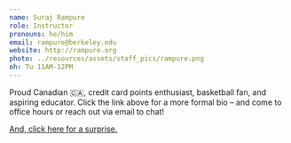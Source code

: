 ```yaml
---
name: Suraj Rampure
role: Instructor
pronouns: he/him
email: rampure@berkeley.edu
website: http://rampure.org
photo: ../resources/assets/staff_pics/rampure.png
oh: Tu 11AM-12PM
---
```

Proud Canadian 🇨🇦, credit card points enthusiast, basketball fan, and aspiring educator. Click the link above for a more formal bio – and come to office hours or reach out via email to chat!

[And, click here for a surprise.](http://rampure.org/assets/me_dancing.gif)
